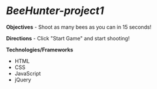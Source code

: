 # _BeeHunter-project1_

**Objectives** - Shoot as many bees as you can in 15 seconds!

**Directions** - Click "Start Game" and start shooting!


**Technologies/Frameworks**

* HTML
* CSS
* JavaScript
* jQuery
